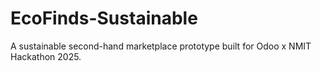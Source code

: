 # EcoFinds-Sustainable
A sustainable second-hand marketplace prototype built for Odoo x NMIT Hackathon 2025.
